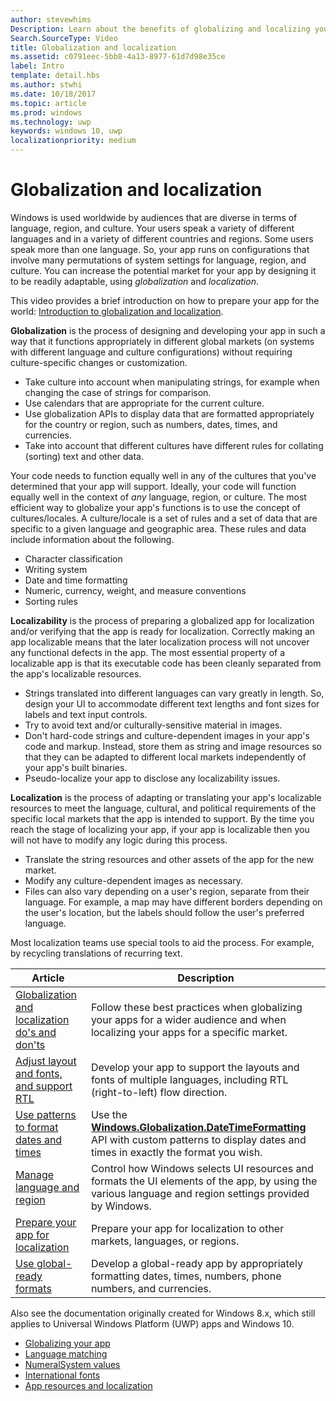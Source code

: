 ```yaml
---
author: stevewhims
Description: Learn about the benefits of globalizing and localizing your app, and exactly what these terms mean.
Search.SourceType: Video
title: Globalization and localization
ms.assetid: c0791eec-5bb8-4a13-8977-61d7d98e35ce
label: Intro
template: detail.hbs
ms.author: stwhi
ms.date: 10/18/2017
ms.topic: article
ms.prod: windows
ms.technology: uwp
keywords: windows 10, uwp
localizationpriority: medium
---
```


# Globalization and localization
<link rel="stylesheet" href="https://az835927.vo.msecnd.net/sites/uwp/Resources/css/custom.css">

Windows is used worldwide by audiences that are diverse in terms of language, region, and culture. Your users speak a variety of different languages and in a variety of different countries and regions. Some users speak more than one language. So, your app runs on configurations that involve many permutations of system settings for language, region, and culture. You can increase the potential market for your app by designing it to be readily adaptable, using *globalization* and *localization*.

This video provides a brief introduction on how to prepare your app for the world: [Introduction to globalization and localization](https://channel9.msdn.com/Blogs/One-Dev-Minute/Introduction-to-globalization-and-localization).

**Globalization** is the process of designing and developing your app in such a way that it functions appropriately in different global markets (on systems with different language and culture configurations) without requiring culture-specific changes or customization.

- Take culture into account when manipulating strings, for example when changing the case of strings for comparison.
- Use calendars that are appropriate for the current culture.
- Use globalization APIs to display data that are formatted appropriately for the country or region, such as numbers, dates, times, and currencies.
- Take into account that different cultures have different rules for collating (sorting) text and other data.

Your code needs to function equally well in any of the cultures that you've determined that your app will support. Ideally, your code will function equally well in the context of *any* language, region, or culture. The most efficient way to globalize your app's functions is to use the concept of cultures/locales. A culture/locale is a set of rules and a set of data that are specific to a given language and geographic area. These rules and data include information about the following.

- Character classification
- Writing system
- Date and time formatting
- Numeric, currency, weight, and measure conventions
- Sorting rules

**Localizability** is the process of preparing a globalized app for localization and/or verifying that the app is ready for localization. Correctly making an app localizable means that the later localization process will not uncover any functional defects in the app. The most essential property of a localizable app is that its executable code has been cleanly separated from the app's localizable resources.

- Strings translated into different languages can vary greatly in length. So, design your UI to accommodate different text lengths and font sizes for labels and text input controls.
- Try to avoid text and/or culturally-sensitive material in images.
- Don't hard-code strings and culture-dependent images in your app's code and markup. Instead, store them as string and image resources so that they can be adapted to different local markets independently of your app's built binaries.
- Pseudo-localize your app to disclose any localizability issues.

**Localization** is the process of adapting or translating your app's localizable resources to meet the language, cultural, and political requirements of the specific local markets that the app is intended to support. By the time you reach the stage of localizing your app, if your app is localizable then you will not have to modify any logic during this process.

- Translate the string resources and other assets of the app for the new market.
- Modify any culture-dependent images as necessary.
- Files can also vary depending on a user's region, separate from their language. For example, a map may have different borders depending on the user's location, but the labels should follow the user's preferred language.

Most localization teams use special tools to aid the process. For example, by recycling translations of recurring text.

| Article | Description |
|---------|-------------|
| [Globalization and localization do's and don'ts](guidelines-and-checklist-for-globalizing-your-app.md) | Follow these best practices when globalizing your apps for a wider audience and when localizing your apps for a specific market. |
| [Adjust layout and fonts, and support RTL](adjust-layout-and-fonts--and-support-rtl.md) | Develop your app to support the layouts and fonts of multiple languages, including RTL (right-to-left) flow direction. |
| [Use patterns to format dates and times](use-patterns-to-format-dates-and-times.md) | Use the [**Windows.Globalization.DateTimeFormatting**](https://msdn.microsoft.com/library/windows/apps/br206859) API with custom patterns to display dates and times in exactly the format you wish. |
| [Manage language and region](manage-language-and-region.md) | Control how Windows selects UI resources and formats the UI elements of the app, by using the various language and region settings provided by Windows. |
| [Prepare your app for localization](prepare-your-app-for-localization.md) | Prepare your app for localization to other markets, languages, or regions. |
| [Use global-ready formats](use-global-ready-formats.md) | Develop a global-ready app by appropriately formatting dates, times, numbers, phone numbers, and currencies. |

Also see the documentation originally created for Windows 8.x, which still applies to Universal Windows Platform (UWP) apps and Windows 10.

-   [Globalizing your app](https://msdn.microsoft.com/library/windows/apps/xaml/hh965328)
-   [Language matching](https://msdn.microsoft.com/library/windows/apps/xaml/jj673578.aspx)
-   [NumeralSystem values](https://msdn.microsoft.com/library/windows/apps/xaml/jj236471.aspx)
-   [International fonts](https://msdn.microsoft.com/library/windows/apps/xaml/dn263115.aspx)
-   [App resources and localization](https://msdn.microsoft.com/library/windows/apps/xaml/hh710212.aspx)
